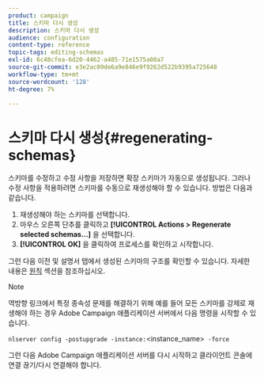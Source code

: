 ```yaml
---
product: campaign
title: 스키마 다시 생성
description: 스키마 다시 생성
audience: configuration
content-type: reference
topic-tags: editing-schemas
exl-id: 6c48cfea-6d20-4462-a485-71e1575a08a7
source-git-commit: e3e2ac09de6a9e846e9f9262d522b9395a725648
workflow-type: tm+mt
source-wordcount: '128'
ht-degree: 7%

---
```


# 스키마 다시 생성{#regenerating-schemas}

스키마를 수정하고 수정 사항을 저장하면 확장 스키마가 자동으로 생성됩니다. 그러나 수정 사항을 적용하려면 스키마를 수동으로 재생성해야 할 수 있습니다. 방법은 다음과 같습니다.

1. 재생성해야 하는 스키마를 선택합니다.
1. 마우스 오른쪽 단추를 클릭하고 **[!UICONTROL Actions > Regenerate selected schemas...]** 을 선택합니다.
1. **[!UICONTROL OK]** 을 클릭하여 프로세스를 확인하고 시작합니다.

그런 다음 이전 및 설명서 탭에서 생성된 스키마의 구조를 확인할 수 있습니다. 자세한 내용은 [원칙](../../configuration/using/data-schemas.md#principles) 섹션을 참조하십시오.

>[!NOTE]
>
>역방향 링크에서 특정 종속성 문제를 해결하기 위해 예를 들어 모든 스키마를 강제로 재생해야 하는 경우 Adobe Campaign 애플리케이션 서버에서 다음 명령을 시작할 수 있습니다.
>
> `nlserver config -postupgrade -instance:`&lt;instance_name>` -force`
>
>그런 다음 Adobe Campaign 애플리케이션 서버를 다시 시작하고 클라이언트 콘솔에 연결 끊기/다시 연결해야 합니다.
